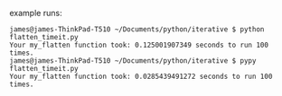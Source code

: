 example runs:

    james@james-ThinkPad-T510 ~/Documents/python/iterative $ python flatten_timeit.py
    Your my_flatten function took: 0.125001907349 seconds to run 100 times.
    james@james-ThinkPad-T510 ~/Documents/python/iterative $ pypy flatten_timeit.py
    Your my_flatten function took: 0.0285439491272 seconds to run 100 times.
